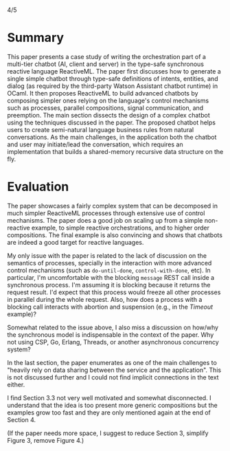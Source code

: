 4/5

# Summary

This paper presents a case study of writing the orchestration part of a multi-tier chatbot (AI, client and server) in the type-safe synchronous reactive language ReactiveML.
The paper first discusses how to generate a single simple chatbot through type-safe definitions of intents, entities, and dialog (as required by the third-party Watson Assistant chatbot runtime) in OCaml.
It then proposes ReactiveML to build advanced chatbots by composing simpler ones relying on the language's control mechanisms such as processes, parallel compositions, signal communication, and preemption.
The main section dissects the design of a complex chatbot using the techniques discussed in the paper.
The proposed chatbot helps users to create semi-natural language business rules from natural conversations.
As the main challenges, in the application both the chatbot and user may initiate/lead the conversation, which requires an implementation that builds a shared-memory recursive data structure on the fly.

# Evaluation

The paper showcases a fairly complex system that can be decomposed in much simpler ReactiveML processes through extensive use of control mechanisms.
The paper does a good job on scaling up from a simple non-reactive example, to simple reactive orchestrations, and to higher order compositions.
The final example is also convincing and shows that chatbots are indeed a good target for reactive languages.

My only issue with the paper is related to the lack of discussion on the semantics of processes, specially in the interaction with more advanced control mechanisms (such as `do-until-done`, `control-with-done`, etc).
In particular, I'm uncomfortable with the blocking `message` REST call inside a synchronous process.
I'm assuming it is blocking because it returns the request result.
I'd expect that this process would freeze all other processes in parallel during the whole request.
Also, how does a process with a blocking call interacts with abortion and suspension (e.g., in the *Timeout* example)?

Somewhat related to the issue above, I also miss a discussion on how/why the synchronous model is indispensable in the context of the paper.
Why not using CSP, Go, Erlang, Threads, or another asynchronous concurrency system?

In the last section, the paper enumerates as one of the main challenges to "heavily rely on data sharing between the service and the application".
This is not discussed further and I could not find implicit connections in the text either.

I find Section 3.3 not very well motivated and somewhat disconnected.
I understand that the idea is too present more generic compositions but the examples grow too fast and they are only mentioned again at the end of Section 4.

(If the paper needs more space, I suggest to reduce Section 3, simplify Figure 3, remove Figure 4.)
